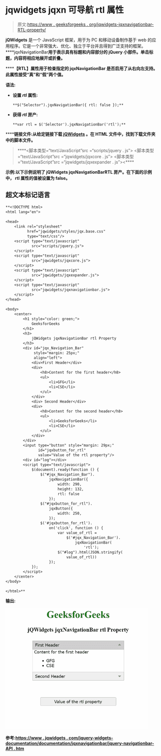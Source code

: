 # jqwidgets jqxn 可导航 rtl 属性

> 原文:[https://www . geeksforgeeks . org/jqwidgets-jqxnavigationbar-RTL-property/](https://www.geeksforgeeks.org/jqwidgets-jqxnavigationbar-rtl-property/)

**jQWidgets** 是一个 JavaScript 框架，用于为 PC 和移动设备制作基于 web 的应用程序。它是一个非常强大、优化、独立于平台并且得到广泛支持的框架。****jqxNavigationBar**用于表示具有标题和内容部分的 jQuery 小部件。单击标题，内容将相应地展开或折叠。**

******【RTL】****属性用于检查指定的 jqxNavigationBar 是否启用了从右向左支持。此属性接受“真”和“假”两个值。******

********语法:********

*   ****设置 *rtl* 属性:****

    ```
    **$("Selector").jqxNavigationBar({ rtl: false });** 
    ```

*   ****获得 *rtl* 房产:****

    ```
    **var rtl = $('Selector').jqxNavigationBar('rtl');**
    ```

******链接文件:**从给定链接下载 [jQWidgets](https://www.jqwidgets.com/download/) 。在 HTML 文件中，找到下载文件夹中的脚本文件。****

> <link rel="”stylesheet”" href="”jqwidgets/styles/jqx.base.css”" type="”text/css”"> ****<脚本类型=“text/JavaScript”src =“scripts/jquery . js”></脚本>
> <脚本类型=“text/JavaScript”src =“jqwidgets/jqxcore . js”></脚本>
> <脚本类型=“text/JavaScript”src =“jqwidgets/jqxexpander . js”><****

******示例:**以下示例说明了 jQWidgets jqxNavigationBar**RTL 房产**。在下面的示例中， **rtl** 属性的值被设置为 false。****

## ****超文本标记语言****

```
**<!DOCTYPE html>
<html lang="en">

<head>
    <link rel="stylesheet" 
          href="jqwidgets/styles/jqx.base.css"
          type="text/css"/>
    <script type="text/javascript" 
            src="scripts/jquery.js">
    </script>
    <script type="text/javascript" 
            src="jqwidgets/jqxcore.js">
    </script>
    <script type="text/javascript" 
            src="jqwidgets/jqxexpander.js">
    </script>
    <script type="text/javascript" 
            src="jqwidgets/jqxnavigationbar.js">
    </script>
</head>

<body>
    <center>
        <h1 style="color: green;">
            GeeksforGeeks
        </h1>
        <h3>
            jQWidgets jqxNavigationBar rtl Property
        </h3>
        <div id="jqx_Navigation_Bar" 
             style="margin: 25px;" 
             align="left">
            <div>First Header</div>
            <div>
                <h8>Content for the first header</h8>
                <ul>
                    <li>GFG</li>
                    <li>CSE</li>
                </ul>
            </div>
            <div> Second Header</div>
            <div>
                <h8>Content for the second header</h8>
                <ul>
                    <li>GeeksforGeeks</li>
                    <li>CSE</li>
                </ul>
            </div>
        </div>
        <input type="button" style="margin: 29px;" 
               id="jqxbutton_for_rtl" 
               value="Value of the rtl property"/>
        <div id="log"></div>
        <script type="text/javascript">
            $(document).ready(function () {
                $("#jqx_Navigation_Bar").
                    jqxNavigationBar({
                        width: 290,
                        height: 132,
                        rtl: false
                    });
                $("#jqxbutton_for_rtl").
                    jqxButton({
                        width: 250,
                    });
                $('#jqxbutton_for_rtl').
                    on('click', function () {
                        var value_of_rtl =
                            $('#jqx_Navigation_Bar').
                                jqxNavigationBar(
                                    'rtl');
                        $("#log").html(JSON.stringify(
                            value_of_rtl))
                    });
            });
        </script>
    </center>
</body>

</html>**
```

******输出:******

****![](img/7fb635a456945c9389282031063c9cd2.png)****

******参考:**[https://www . jqwidgets . com/jquery-widgets-documentation/documentation/jqxnavigationbar/jquery-navigationbar-API . htm](https://www.jqwidgets.com/jquery-widgets-documentation/documentation/jqxnavigationbar/jquery-navigationbar-api.htm)****